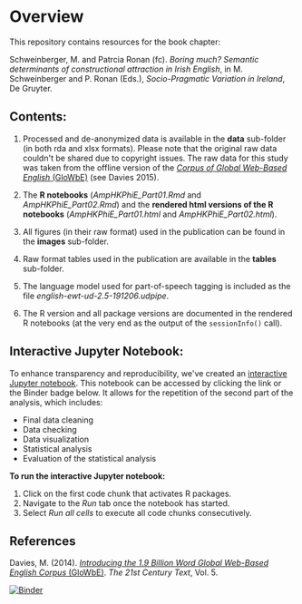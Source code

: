 # Overview

This repository contains resources for the book chapter: 

Schweinberger, M. and Patrcia Ronan (fc). *Boring much? Semantic determinants of constructional attraction in Irish English*, in M. Schweinberger and P. Ronan (Eds.), *Socio-Pragmatic Variation in Ireland*, De Gruyter.

## Contents:

1. Processed and de-anonymized data is available in the **data** sub-folder (in both rda and xlsx formats). Please note that the original raw data couldn't be shared due to copyright issues. The raw data for this study was taken from the offline version of the  [*Corpus of Global Web-Based English* (GloWbE)](https://www.english-corpora.org/glowbe/) (see Davies 2015).

2. The **R notebooks** (*AmpHKPhiE_Part01.Rmd* and *AmpHKPhiE_Part02.Rmd*) and the **rendered html versions of the R notebooks** (*AmpHKPhiE_Part01.html* and *AmpHKPhiE_Part02.html*).

3. All figures (in their raw format) used in the publication can be found in the **images** sub-folder.

4. Raw format tables used in the publication are available in the **tables** sub-folder.

5. The language model used for part-of-speech tagging is included as the file *english-ewt-ud-2.5-191206.udpipe*.

6. The R version and all package versions are documented in the rendered R notebooks (at the very end as the output of the `sessionInfo()` call).

## Interactive Jupyter Notebook:

To enhance transparency and reproducibility, we've created an [interactive Jupyter notebook](https://mybinder.org/v2/gh/MartinSchweinberger/WE_AmpAdj_AsianEnglishes_iA/main?labpath=AmpHKPhiE_Part02_cb.ipynb). This notebook can be accessed by clicking the link or the Binder badge below. It allows for the repetition of the second part of the analysis, which includes:

- Final data cleaning
- Data checking
- Data visualization
- Statistical analysis
- Evaluation of the statistical analysis

**To run the interactive Jupyter notebook:**
1. Click on the first code chunk that activates R packages.
2. Navigate to the *Run* tab once the notebook has started.
3. Select *Run all cells* to execute all code chunks consecutively.

## References

Davies, M. (2014). [*Introducing the 1.9 Billion Word Global Web-Based English Corpus* (GloWbE)](https://21centurytext.wordpress.com/introducing-the-1-9-billion-word-global-web-based-english-corpus-glowbe/). *The 21st Century Text*, Vol. 5. 

[![Binder](https://mybinder.org/badge_logo.svg)](https://mybinder.org/v2/gh/MartinSchweinberger/WE_AmpAdj_AsianEnglishes_iA/main?labpath=AmpHKPhiE_Part02_cb.ipynb)


  
